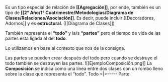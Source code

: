 Es un tipo especial de relación de **[[Agregación]]**, por ende, también es un tipo de **[[2° Año/1° Cuatrimestre/Metodologias/Diagrama de Clases/Relaciones/Asociación]]**. Es decir, puede incluir [[Decoradores, Adornos]] y es **estructural**. ([[Diagrama de Clases]])

También representa el **“todo”** y la/s **“partes”** pero el tiempo de vida
de las partes esta ligada al del **todo**.

Lo utilizamos en base al contexto que nos de la consigna.

Las partes se pueden crear después del todo pero cuando se destruye el todo también se destruyen las partes.
![[EjemploComposición.png]]
La **Composición** se indica como una línea entre dos clases con un rombo lleno sobre la clase que representa el “todo”.
Todo <|>----- Parte